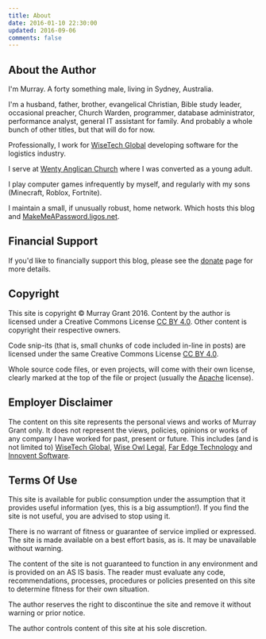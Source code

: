 ```yaml
---
title: About
date: 2016-01-10 22:30:00
updated: 2016-09-06
comments: false 
---
```


## About the Author

I'm Murray. A forty something male, living in Sydney, Australia.
  
I'm a husband, father, brother, evangelical Christian, Bible study leader, occasional preacher, Church Warden, programmer, database administrator, performance analyst, general IT assistant for family.
And probably a whole bunch of other titles, but that will do for now. 

Professionally, I work for [WiseTech Global](http://wisetechglobal.com) developing software for the logistics industry.  

I serve at [Wenty Anglican Church](http://wentyanglican.org.au/) where I was converted as a young adult.

I play computer games infrequently by myself, and regularly with my sons (Minecraft, Roblox, Fortnite).

I maintain a small, if unusually robust, home network.
Which hosts this blog and [MakeMeAPassword.ligos.net](https://makemeapassword.ligos.net).


## Financial Support

If you'd like to financially support this blog, please see the [donate](/donate.html) page for more details.

## Copyright

This site is copyright © Murray Grant 2016. 
Content by the author is licensed under a Creative Commons License [CC BY 4.0](http://creativecommons.org/licenses/by/4.0/deed.en_GB). 
Other content is copyright their respective owners.

Code snip-its (that is, small chunks of code included in-line in posts) are licensed under the same Creative Commons License [CC BY 4.0](http://creativecommons.org/licenses/by/4.0/deed.en_GB).

Whole source code files, or even projects, will come with their own license, clearly marked at the top of the file or project (usually the [Apache](https://www.apache.org/licenses/LICENSE-2.0) license). 

## Employer Disclaimer

The content on this site represents the personal views and works of Murray Grant only.
It does not represent the views, policies, opinions or works of any company I have worked for past, present or future.
This includes (and is not limited to) [WiseTech Global](https://wisetechglobal.com/), [Wise Owl Legal](http://www.wiseowllegal.com.au/), [Far Edge Technology](http://faredge.com.au/) and [Innovent Software](http://www.innoventsoftware.com.au/).

## Terms Of Use

This site is available for public consumption under the assumption that it provides useful information (yes, this is a big assumption!).
If you find the site is not useful, you are advised to stop using it.

There is no warrant of fitness or guarantee of service implied or expressed. 
The site is made available on a best effort basis, as is. It may be unavailable without warning.

The content of the site is not guaranteed to function in any environment and is provided on an AS IS basis.
The reader must evaluate any code, recommendations, processes, procedures or policies presented on this site to determine fitness for their own situation.  

The author reserves the right to discontinue the site and remove it without warning or prior notice.

The author controls content of this site at his sole discretion. 


